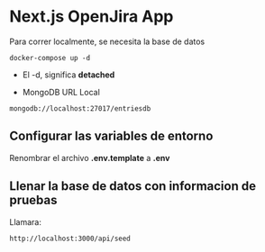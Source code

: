 # Next.js OpenJira App
Para correr localmente, se necesita la base de datos
```
docker-compose up -d
```

* El -d, significa __detached__

* MongoDB URL Local
```
mongodb://localhost:27017/entriesdb
```

## Configurar las variables de entorno
Renombrar el archivo __.env.template__ a __.env__

## Llenar la base de datos con informacion de pruebas

Llamara:
```
http://localhost:3000/api/seed
```
